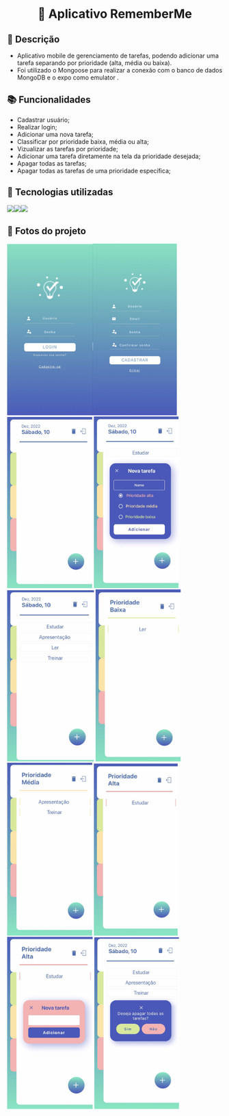 
<h1 align="center"> 📱 Aplicativo RememberMe</h1>

## :memo: Descrição
* Aplicativo mobile de gerenciamento de tarefas, podendo adicionar uma tarefa separando por prioridade (alta, média ou baixa).
* Foi utilizado o Mongoose para realizar a conexão com o banco de dados MongoDB e o expo como emulator .
## :books: Funcionalidades
* Cadastrar usuário;
* Realizar login;
* Adicionar uma nova tarefa;
* Classificar por prioridade baixa, média ou alta;
* Vizualizar as tarefas por prioridade;
* Adicionar uma tarefa diretamente na tela da prioridade desejada;
* Apagar todas as tarefas;
* Apagar todas as tarefas de uma prioridade específica;

## :wrench: Tecnologias utilizadas

<img src="https://img.shields.io/badge/React_Native-20232A?style=for-the-badge&logo=react&logoColor=61DAFB"/><img src="https://img.shields.io/badge/MongoDB-4EA94B?style=for-the-badge&logo=mongodb&logoColor=white"/><img src="https://img.shields.io/badge/Node.js-43853D?style=for-the-badge&logo=node.js&logoColor=white"/>

## 📸 Fotos do projeto
<img src="fotosProjeto\telaLogin.jpg" width="200px"/><img src="fotosProjeto\telaCadastro.jpg" width="197px"/>
<img src="fotosProjeto\telaPrincipal.jpg" width="199px"/>
<img src="fotosProjeto\modalCriarTarefa.jpg" width="198px"/>
<img src="fotosProjeto\telaPrincipal-2.jpg" width="203px"/>
<img src="fotosProjeto\telaPrioridadeBaixa.jpg" width="199px"/>
<img src="fotosProjeto\telaPrioridadeMedia.jpg" width="199px"/>
<img src="fotosProjeto\telaPrioridadeAlta.jpg" width="196px"/>
<img src="fotosProjeto\modalCriarPrioridade.jpg" width="200px"/>
<img src="fotosProjeto\modalApagar.jpg" width="198px"/>


